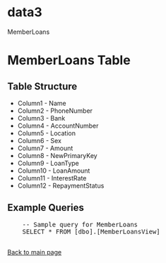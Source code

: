 # data3
MemberLoans
<!DOCTYPE html>
<html lang="en">
<head>
    <meta charset="UTF-8">
    <meta name="viewport" content="width=device-width, initial-scale=1.0">
    <title>MemberLoans Details</title>
</head>
<body>
    <h1>MemberLoans Table</h1>
    <h2>Table Structure</h2>
    <ul>
        <li>Column1 - Name</li>
        <li>Column2 - PhoneNumber</li>
      <li>Column3 - Bank</li>
      <li>Column4 - AccountNumber</li>
      <li>Column5 - Location</li>
      <li>Column6 - Sex</li>
      <li>Column7 - Amount</li>
      <li>Column8 - NewPrimaryKey</li>
      <li>Column9 - LoanType</li>
      <li>Column10 - LoanAmount</li>
      <li>Column11 - InterestRate</li>
      <li>Column12 - RepaymentStatus</li>
    </ul>
    <h2>Example Queries</h2>
    <pre>
    -- Sample query for MemberLoans
    SELECT * FROM [dbo].[MemberLoansView]
    </pre>
    <a href="../index.html">Back to main page</a>
</body>
</html>


